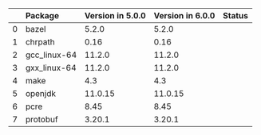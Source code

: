 <!-- markdown-link-check-disable -->

|    | Package      | Version in 5.0.0   | Version in 6.0.0   | Status   |
|---:|:-------------|:-------------------|:-------------------|:---------|
|  0 | bazel        | 5.2.0              | 5.2.0              |          |
|  1 | chrpath      | 0.16               | 0.16               |          |
|  2 | gcc_linux-64 | 11.2.0             | 11.2.0             |          |
|  3 | gxx_linux-64 | 11.2.0             | 11.2.0             |          |
|  4 | make         | 4.3                | 4.3                |          |
|  5 | openjdk      | 11.0.15            | 11.0.15            |          |
|  6 | pcre         | 8.45               | 8.45               |          |
|  7 | protobuf     | 3.20.1             | 3.20.1             |          |